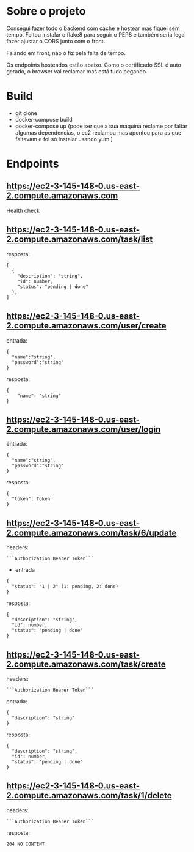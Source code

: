# Sobre o projeto
Consegui fazer todo o backend com cache e hostear mas fiquei sem tempo. Faltou instalar o flake8 para seguir o PEP8 e também seria legal fazer ajustar o CORS junto com o front.

Falando em front, não o fiz pela falta de tempo.

Os endpoints hosteados estão abaixo. Como o certificado SSL é auto gerado, o browser vai reclamar mas está tudo pegando.

# Build
- git clone
- docker-compose build
- docker-compose up
(pode ser que a sua maquina reclame por faltar algumas dependencias, o ec2 reclamou mas apontou para as que faltavam e foi só instalar usando yum.)

# Endpoints
https://ec2-3-145-148-0.us-east-2.compute.amazonaws.com
------
Health check

https://ec2-3-145-148-0.us-east-2.compute.amazonaws.com/task/list
------

resposta:

```
[
  {
    "description": "string",
    "id": number,
    "status": "pending | done"
  },
]
```
https://ec2-3-145-148-0.us-east-2.compute.amazonaws.com/user/create
------

entrada:

```
{
  "name":"string",
  "password":"string"
}
```

resposta:

```
{
    "name": "string"
}
```
https://ec2-3-145-148-0.us-east-2.compute.amazonaws.com/user/login
------

entrada:

```
{
  "name":"string",
  "password":"string"
}
```

resposta:

```
{
  "token": Token
}
```
https://ec2-3-145-148-0.us-east-2.compute.amazonaws.com/task/6/update
------

headers:

    ```Authorization Bearer Token```

- entrada

```
{
  "status": "1 | 2" (1: pending, 2: done)
}
```

resposta:

```
{
  "description": "string",
  "id": number,
  "status": "pending | done"
}
```
https://ec2-3-145-148-0.us-east-2.compute.amazonaws.com/task/create
------

headers:

    ```Authorization Bearer Token```

entrada:

```
{
  "description": "string"
}
```

resposta:

```
{
  "description": "string",
  "id": number,
  "status": "pending | done"
}
```

https://ec2-3-145-148-0.us-east-2.compute.amazonaws.com/task/1/delete
------
headers:

    ```Authorization Bearer Token```


resposta:

`204 NO CONTENT`
